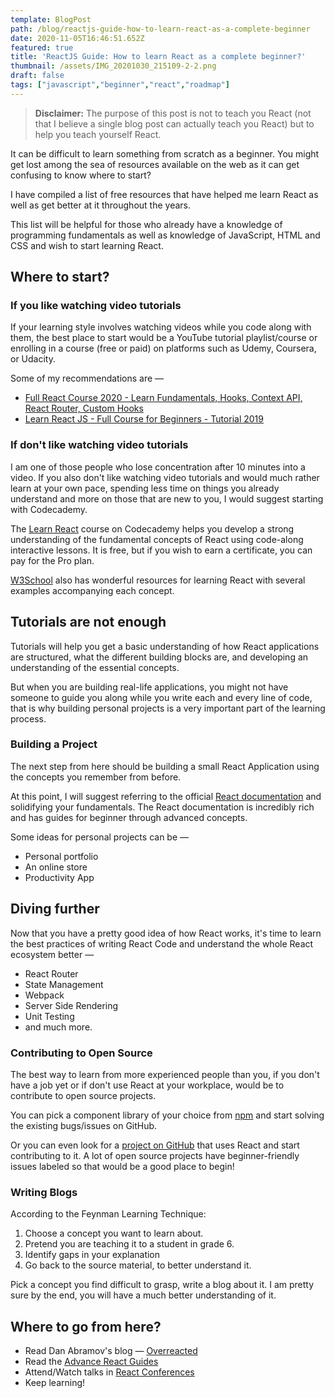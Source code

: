 ```yaml
---
template: BlogPost
path: /blog/reactjs-guide-how-to-learn-react-as-a-complete-beginner
date: 2020-11-05T16:46:51.652Z
featured: true
title: 'ReactJS Guide: How to learn React as a complete beginner?'
thumbnail: /assets/IMG_20201030_215109-2-2.png
draft: false
tags: ["javascript","beginner","react","roadmap"]
---
```



> **Disclaimer:** The purpose of this post is not to teach you React (not that I believe a single blog post can actually teach you React) but to help you teach yourself React.

It can be difficult to learn something from scratch as a beginner. You might get lost among the sea of resources available on the web as it can get confusing to know where to start?

I have compiled a list of free resources that have helped me learn React as well as get better at it throughout the years.

This list will be helpful for those who already have a knowledge of programming fundamentals as well as knowledge of JavaScript, HTML and CSS and wish to start learning React.



## Where to start?

### If you like watching video tutorials

If your learning style involves watching videos while you code along with them, the best place to start would be a YouTube tutorial playlist/course or enrolling in a course (free or paid) on platforms such as Udemy, Coursera, or Udacity.

Some of my recommendations are —

* [Full React Course 2020 - Learn Fundamentals, Hooks, Context API, React Router, Custom Hooks](https://www.youtube.com/watch?v=4UZrsTqkcW4)
* [Learn React JS - Full Course for Beginners - Tutorial 2019](https://www.youtube.com/watch?v=DLX62G4lc44)

### If don't like watching video tutorials

I am one of those people who lose concentration after 10 minutes into a video. If you also don't like watching video tutorials and would much rather learn at your own pace, spending less time on things you already understand and more on those that are new to you, I would suggest starting with Codecademy.

The [Learn React](https://www.codecademy.com/learn/react-101) course on Codecademy helps you develop a strong understanding of the fundamental concepts of React using code-along interactive lessons. It is free, but if you wish to earn a certificate, you can pay for the Pro plan.

[W3School](https://www.w3schools.com/react/default.asp) also has wonderful resources for learning React with several examples accompanying each concept.

## Tutorials are not enough

Tutorials will help you get a basic understanding of how React applications are structured, what the different building blocks are, and developing an understanding of the essential concepts.

But when you are building real-life applications, you might not have someone to guide you along while you write each and every line of code, that is why building personal projects is a very important part of the learning process.

### Building a Project

The next step from here should be building a small React Application using the concepts you remember from before.

At this point, I will suggest referring to the official [React documentation](https://reactjs.org/docs/getting-started.html) and solidifying your fundamentals. The React documentation is incredibly rich and has guides for beginner through advanced concepts.

Some ideas for personal projects can be —

* Personal portfolio
* An online store
* Productivity App



## Diving further

Now that you have a pretty good idea of how React works, it's time to learn the best practices of writing React Code and understand the whole React ecosystem better —

* React Router
* State Management
* Webpack
* Server Side Rendering
* Unit Testing
* and much more.

### Contributing to Open Source

The best way to learn from more experienced people than you, if you don't have a job yet or if don't use React at your workplace, would be to contribute to open source projects.

You can pick a component library of your choice from [npm](https://www.npmjs.com/search?q=react) and start solving the existing bugs/issues on GitHub.

Or you can even look for a [project on GitHub](https://github.com/topics/react) that uses React and start contributing to it. A lot of open source projects have beginner-friendly issues labeled so that would be a good place to begin!

### Writing Blogs

According to the Feynman Learning Technique:

1. Choose a concept you want to learn about.
2. Pretend you are teaching it to a student in grade 6.
3. Identify gaps in your explanation
4. Go back to the source material, to better understand it.

Pick a concept you find difficult to grasp, write a blog about it. I am pretty sure by the end, you will have a much better understanding of it.



## Where to go from here?

* Read Dan Abramov's blog — [Overreacted](https://overreacted.io/)
* Read the [Advance React Guides](https://reactjs.org/docs/accessibility.html)
* Attend/Watch talks in [React Conferences](https://reactjs.org/community/conferences.html)
* Keep learning!

